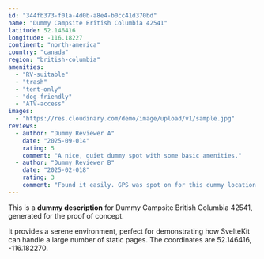 ```yaml
---
id: "344fb373-f01a-4d0b-a8e4-b0cc41d370bd"
name: "Dummy Campsite British Columbia 42541"
latitude: 52.146416
longitude: -116.18227
continent: "north-america"
country: "canada"
region: "british-columbia"
amenities:
  - "RV-suitable"
  - "trash"
  - "tent-only"
  - "dog-friendly"
  - "ATV-access"
images:
  - "https://res.cloudinary.com/demo/image/upload/v1/sample.jpg"
reviews:
  - author: "Dummy Reviewer A"
    date: "2025-09-014"
    rating: 5
    comment: "A nice, quiet dummy spot with some basic amenities."
  - author: "Dummy Reviewer B"
    date: "2025-02-018"
    rating: 3
    comment: "Found it easily. GPS was spot on for this dummy location."
---
```


This is a **dummy description** for Dummy Campsite British Columbia 42541, generated for the proof of concept.

It provides a serene environment, perfect for demonstrating how SvelteKit can handle a large number of static pages. The coordinates are 52.146416, -116.182270.
